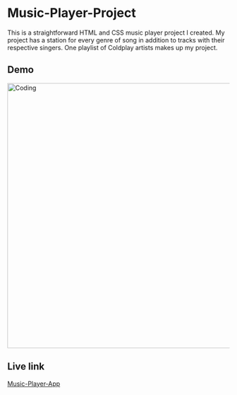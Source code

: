 # Music-Player-Project

This is a straightforward HTML and CSS music player project I created. My project has a station for every genre of song in addition to tracks with their respective singers. One playlist of Coldplay artists makes up my project.


## Demo
<img align="center" alt="Coding" width="600" src="https://user-images.githubusercontent.com/92624624/198252756-00372dda-5d3b-4ce9-aefd-179dec1f1ef6.gif">


## Live link 
<a href="https://shah-pasha.github.io/my-project-1/" target="__blank">Music-Player-App</a>
